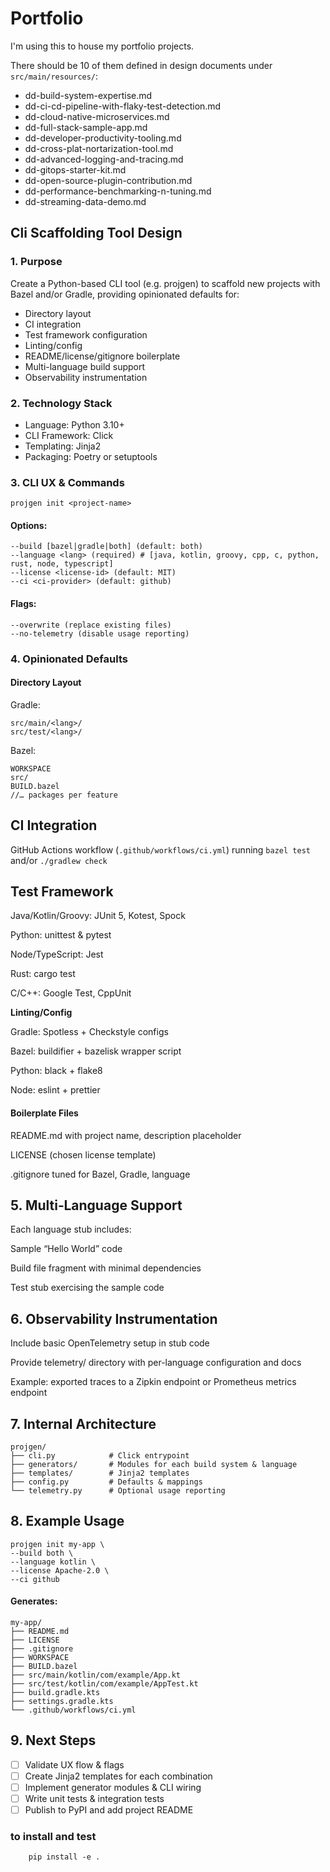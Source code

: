 # Portfolio

I'm using this to house my portfolio projects. 


There should be 10 of them defined in design documents under `src/main/resources/`:
 - dd-build-system-expertise.md
 - dd-ci-cd-pipeline-with-flaky-test-detection.md
 - dd-cloud-native-microservices.md
 - dd-full-stack-sample-app.md
 - dd-developer-productivity-tooling.md
 - dd-cross-plat-nortarization-tool.md
 - dd-advanced-logging-and-tracing.md
 - dd-gitops-starter-kit.md
 - dd-open-source-plugin-contribution.md
 - dd-performance-benchmarking-n-tuning.md
 - dd-streaming-data-demo.md

## Cli Scaffolding Tool Design

### 1. Purpose

Create a Python-based CLI tool (e.g. projgen) to scaffold new projects with Bazel and/or Gradle, providing opinionated defaults for:
* Directory layout 
* CI integration 
* Test framework configuration 
* Linting/config 
* README/license/gitignore boilerplate 
* Multi-language build support 
* Observability instrumentation

### 2. Technology Stack

* Language: Python 3.10+ 
* CLI Framework: Click 
* Templating: Jinja2 
* Packaging: Poetry or setuptools

### 3. CLI UX & Commands

`projgen init <project-name>`

#### Options:

```
--build [bazel|gradle|both] (default: both)
--language <lang> (required) # [java, kotlin, groovy, cpp, c, python, rust, node, typescript]
--license <license-id> (default: MIT)
--ci <ci-provider> (default: github)
```

#### Flags:
```
--overwrite (replace existing files)
--no-telemetry (disable usage reporting)
```
### 4. Opinionated Defaults

#### Directory Layout

Gradle:
```
src/main/<lang>/
src/test/<lang>/
```
Bazel:
```
WORKSPACE
src/
BUILD.bazel
//… packages per feature
```
## CI Integration

GitHub Actions workflow (`.github/workflows/ci.yml`) running `bazel test` and/or `./gradlew check`

## Test Framework

Java/Kotlin/Groovy: JUnit 5, Kotest, Spock

Python: unittest & pytest

Node/TypeScript: Jest

Rust: cargo test

C/C++: Google Test, CppUnit

**Linting/Config**

Gradle: Spotless + Checkstyle configs

Bazel: buildifier + bazelisk wrapper script

Python: black + flake8

Node: eslint + prettier

#### Boilerplate Files

README.md with project name, description placeholder

LICENSE (chosen license template)

.gitignore tuned for Bazel, Gradle, language

## 5. Multi‑Language Support

Each language stub includes:

Sample “Hello World” code

Build file fragment with minimal dependencies

Test stub exercising the sample code

## 6. Observability Instrumentation

Include basic OpenTelemetry setup in stub code

Provide telemetry/ directory with per-language configuration and docs

Example: exported traces to a Zipkin endpoint or Prometheus metrics endpoint

## 7. Internal Architecture
```
projgen/
├── cli.py            # Click entrypoint
├── generators/       # Modules for each build system & language
├── templates/        # Jinja2 templates
├── config.py         # Defaults & mappings
└── telemetry.py      # Optional usage reporting
```
## 8. Example Usage
```
projgen init my-app \
--build both \
--language kotlin \
--license Apache-2.0 \
--ci github
```
#### Generates:
```
my-app/
├── README.md
├── LICENSE
├── .gitignore
├── WORKSPACE
├── BUILD.bazel
├── src/main/kotlin/com/example/App.kt
├── src/test/kotlin/com/example/AppTest.kt
├── build.gradle.kts
├── settings.gradle.kts
└── .github/workflows/ci.yml
```
## 9. Next Steps

- [ ] Validate UX flow & flags 
- [ ] Create Jinja2 templates for each combination 
- [ ] Implement generator modules & CLI wiring 
- [ ] Write unit tests & integration tests 
- [ ] Publish to PyPI and add project README

### to install and test
```shell
    pip install -e .
```
